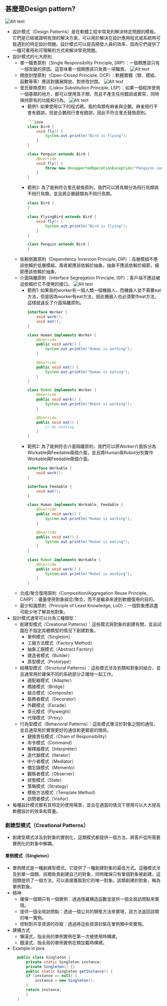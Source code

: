 ## 甚麼是Design pattern?

![Alt text](image.png)

- 設計模式（Design Patterns）是在軟體工程中常見的解決特定問題的模板。它們是已經被證明有效的解決方案，可以用於解決在設計應用程式或系統時可能遇到的特定設計問題。設計模式可以提高開發人員的效率，因為它們提供了一種可重用和可理解的方式來解決常見問題。
- 設計模式的七大原則
  - 單一職責原則（Single Responsibility Principle, SRP）：一個類應該只有一個改變的原因。這意味著一個類應該只負責一項職責。
    ![Alt text](image-1.png)
  - 開放封閉原則（Open-Closed Principle, OCP）：軟體實體（類、模組、函數等等）應該對擴展開放，對修改封閉。
    ![Alt text](image-2.png)
  - 里氏替換原則（Liskov Substitution Principle, LSP）：如果一個程序使用一個基類的地方，都可以使用其子類，而且不產生任何錯誤或異常，同時保持原有的功能和行為。
    ![Alt text](image-3.png)
    - 範例1: 如果使用以下的程式碼，我的鳥類有麻雀與企鵝，麻雀飛行不會有錯誤，但是企鵝飛行會有錯誤，因此不符合里氏替換原則。
        ```java
        ```java
        class Bird {
            void fly() {
                System.out.println("Bird is flying");
            }
        }

        class Penguin extends Bird {
            @Override
            void fly() {
                throw new UnsupportedOperationException("Penguins can't fly");
            }
        }
        ```
    - 範例2: 為了能夠符合里氏替換原則，我們可以將鳥類分為飛行鳥類與不飛行鳥類，並且將企鵝歸類為不飛行鳥類。
        ```java
        class Bird {
        }

        class FlyingBird extends Bird {
            void fly() {
                System.out.println("Bird is flying");
            }
        }

        class Penguin extends Bird {
        }
        ```
  - 依賴倒置原則（Dependency Inversion Principle, DIP）：高層模組不應該依賴於低層模組，兩者都應該依賴於抽象。抽象不應該依賴於細節，細節應該依賴於抽象。
  - 介面隔離原則（Interface Segregation Principle, ISP）：客戶端不應該被迫依賴於它不使用的接口。
    ![Alt text](image-4.png)
    - 範例1: 如果我的worker有一個人類一個機器人，而機器人並不需要eat方法，但是因為worker有eat方法，因此機器人也必須實作eat方法，這樣就違反了介面隔離原則。
        ```java
        interface Worker {
            void work();
            void eat();
        }

        class Human implements Worker {
            @Override
            public void work() {
                System.out.println("Human is working");
            }

            @Override
            public void eat() {
                System.out.println("Human is eating");
            }
        }

        class Robot implements Worker {
            @Override
            public void work() {
                System.out.println("Robot is working");
            }

            @Override
            public void eat() {
                // Do nothing
            }
        }
        ```
    - 範例2: 為了能夠符合介面隔離原則，我們可以將Worker介面拆分為Workable與Feedable兩個介面，並且將Human與Robot分別實作Workable與Feedable兩個介面。
        ```java
        interface Workable {
            void work();
        }

        interface Feedable {
            void eat();
        }

        class Human implements Workable, Feedable {
            @Override
            public void work() {
                System.out.println("Human is working");
            }

            @Override
            public void eat() {
                System.out.println("Human is eating");
            }
        }

        class Robot implements Workable {
            @Override
            public void work() {
                System.out.println("Robot is working");
            }
        }
        ```
  - 合成/聚合復用原則（Composition/Aggregation Reuse Principle, CARP）：儘量使用對象組合/聚合，而不是繼承來達到軟體復用的目的。
  - 最少知識原則（Principle of Least Knowledge, LoD）：一個對象應該盡可能少地了解其他對象。
- 設計模式通常可以分為三種類型：
    - 創建型模式（Creational Patterns）：這些模式與對象的創建有關，並且試圖在不指定具體類型的情況下創建對象。
      - 單例模式（Singleton）
      - 工廠方法模式（Factory Method）
      - 抽象工廠模式（Abstract Factory）
      - 建造者模式（Builder）
      - 原型模式（Prototype）
    - 結構型模式（Structural Patterns）：這些模式涉及到類和對象的組合，並且通常用於確保不同的系統部分正確地一起工作。
      - 適配器模式（Adapter）
      - 橋接模式（Bridge）
      - 組合模式（Composite）
      - 裝飾者模式（Decorator）
      - 外觀模式（Facade）
      - 享元模式（Flyweight）
      - 代理模式（Proxy）
    - 行為型模式（Behavioral Patterns）：這些模式專注於對象之間的通信，並且通常用於實現更好的通信和更緊密的關係。
      - 鏈接責任模式（Chain of Responsibility）
      - 命令模式（Command）
      - 解釋器模式（Interpreter）
      - 迭代器模式（Iterator）
      - 中介者模式（Mediator）
      - 備忘錄模式（Memento）
      - 觀察者模式（Observer）
      - 狀態模式（State）
      - 策略模式（Strategy）
      - 模板方法模式（Template Method）
      - 訪問者模式（Visitor）
- 每種設計模式都有其特定的使用場景，並且在適當的情況下使用可以大大提高軟體設計的效率和質量。

### 創建型模式（Creational Patterns）

- 創建型模式涉及到對象的實例化，這類模式都提供一個方法，將客戶從所需要實例化的對象中解耦。

#### 單例模式（Singleton）

- 單例模式是一種創建型模式，它提供了一種創建對象的最佳方式。這種模式涉及到單一個類，該類負責創建自己的對象，同時確保只有單個對象被創建。這個類提供了一個方法，可以直接獲取到它的唯一對象。該類創建的對象，稱為單例對象。
- 精神
  - 確保一個類只有一個實例：透過隱藏構造函數並提供一個全局訪問點來實現。
  - 提供一個全局訪問點：透過一個公共的靜態方法來實現，該方法返回該類的唯一實例。
  - 控制對共享資源的存取：透過將這些資源封裝在單例類中來實現。
- 建構方式
    - 懶漢式，指全局的單例實例在第一次被使用時構建。
    - 餓漢式，指全局的單例實例在類加載時構建。
- Example in java
  ```java
    public class Singleton {
        private static Singleton instance;
        private Singleton() {}
        public static Singleton getInstance() {
        if (instance == null) {
            instance = new Singleton();
        }
        return instance;
        }
    }
  ```